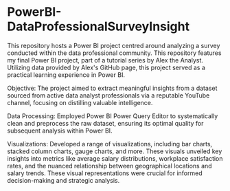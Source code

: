 # PowerBI-DataProfessionalSurveyInsight
This repository hosts a Power BI project centred around analyzing a survey conducted within the data professional community.
This repository features my final Power BI project, part of a tutorial series by Alex the Analyst.
Utilizing data provided by Alex's GitHub page, this project served as a practical learning experience in Power BI.

Objective: The project aimed to extract meaningful insights from a dataset sourced from active data analyst professionals via a reputable YouTube channel, focusing on distilling valuable intelligence.

Data Processing: Employed Power BI Power Query Editor to systematically clean and preprocess the raw dataset, ensuring its optimal quality for subsequent analysis within Power BI.

Visualizations: Developed a range of visualizations, including bar charts, stacked column charts, gauge charts, and more. These visuals unveiled key insights into metrics like average salary distributions, workplace satisfaction rates, and the nuanced relationship between geographical locations and salary trends. These visual representations were crucial for informed decision-making and strategic analysis.
